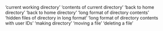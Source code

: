 ‘current working directory’
‘contents of current directory’
‘back to home directory’
‘back to home directory’
‘long format of directory contents’
‘hidden files of directory in long format’
‘long format of directory contents with user IDs’
‘making directory’
‘moving a file’
‘deleting a file’
